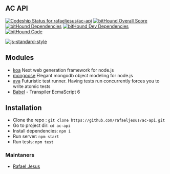 ## AC API

[ ![Codeship Status for rafaeljesus/ac-api](https://codeship.com/projects/66e58600-f249-0133-8698-52fb30e9a12d/status?branch=master)](https://codeship.com/projects/149462)
[![bitHound Overall Score](https://www.bithound.io/github/rafaeljesus/ac-api/badges/score.svg)](https://www.bithound.io/github/rafaeljesus/ac-api)
[![bitHound Dependencies](https://www.bithound.io/github/rafaeljesus/ac-api/badges/dependencies.svg)](https://www.bithound.io/github/rafaeljesus/ac-api/master/dependencies/npm)
[![bitHound Dev Dependencies](https://www.bithound.io/github/rafaeljesus/ac-api/badges/devDependencies.svg)](https://www.bithound.io/github/rafaeljesus/ac-api/master/dependencies/npm)
[![bitHound Code](https://www.bithound.io/github/rafaeljesus/ac-api/badges/code.svg)](https://www.bithound.io/github/rafaeljesus/ac-api)

[![js-standard-style](https://cdn.rawgit.com/feross/standard/master/badge.svg)](https://github.com/rafaeljesus/ac-api)

## Modules

* [koa](http://koajs.com) Next web generation framework for node.js
* [mongoose](http://mongoosejs.com) Elegant mongodb object modeling for node.js
* [ava](https://github.com/sindresorhus/ava) Futuristic test runner. Having tests run concurrently forces you to write atomic tests
* [Babel](https://babeljs.io/) - Transpiler EcmaScript 6

## Installation

* Clone the repo : `git clone https://github.com/rafaeljesus/ac-api.git`
* Go to project dir: `cd ac-api`
* Install dependencies: `npm i`
* Run server: `npm start`
* Run tests: `npm test`

### Maintaners

* [Rafael Jesus](https://github.com/rafaeljesus)
